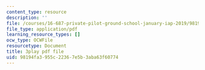 ```yaml
---
content_type: resource
description: ''
file: /courses/16-687-private-pilot-ground-school-january-iap-2019/98194fa3955c22367e5b3aba63f60774_EuNXVy5-KgA.pdf
file_type: application/pdf
learning_resource_types: []
ocw_type: OCWFile
resourcetype: Document
title: 3play pdf file
uid: 98194fa3-955c-2236-7e5b-3aba63f60774
---
```

